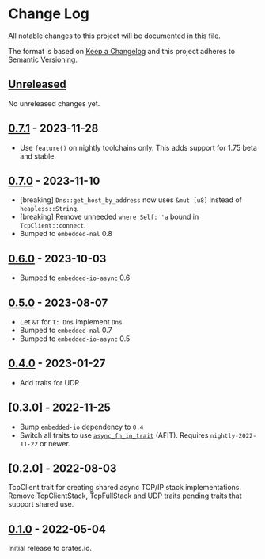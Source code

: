 # Change Log

All notable changes to this project will be documented in this file.

The format is based on [Keep a Changelog](http://keepachangelog.com/)
and this project adheres to [Semantic Versioning](http://semver.org/).

## [Unreleased]

No unreleased changes yet.

## [0.7.1] - 2023-11-28

- Use `feature()` on nightly toolchains only. This adds support for 1.75 beta and stable.

## [0.7.0] - 2023-11-10

- [breaking] `Dns::get_host_by_address` now uses `&mut [u8]` instead of `heapless::String`.
- [breaking] Remove unneeded `where Self: 'a` bound in `TcpClient::connect`.
- Bumped to `embedded-nal` 0.8

## [0.6.0] - 2023-10-03

- Bumped to `embedded-io-async` 0.6

## [0.5.0] - 2023-08-07

- Let `&T` for `T: Dns` implement `Dns`
- Bumped to `embedded-nal` 0.7
- Bumped to `embedded-io-async` 0.5

## [0.4.0] - 2023-01-27

- Add traits for UDP

## [0.3.0] - 2022-11-25

- Bump `embedded-io` dependency to `0.4`
- Switch all traits to use [`async_fn_in_trait`](https://blog.rust-lang.org/inside-rust/2022/11/17/async-fn-in-trait-nightly.html) (AFIT). Requires `nightly-2022-11-22` or newer.

## [0.2.0] - 2022-08-03

TcpClient trait for creating shared async TCP/IP stack implementations.
Remove TcpClientStack, TcpFullStack and UDP traits pending traits that support shared use.

## [0.1.0] - 2022-05-04

Initial release to crates.io.

[Unreleased]: https://github.com/rust-embedded-community/embedded-nal/compare/embedded-nal-async-v0.7.1...HEAD
[0.7.1]: https://github.com/rust-embedded-community/embedded-nal/compare/embedded-nal-async-v0.7.0...embedded-nal-async-v0.7.1
[0.7.0]: https://github.com/rust-embedded-community/embedded-nal/compare/embedded-nal-async-v0.6.0...embedded-nal-async-v0.7.0
[0.6.0]: https://github.com/rust-embedded-community/embedded-nal/compare/embedded-nal-async-v0.5.0...embedded-nal-async-v0.6.0
[0.5.0]: https://github.com/rust-embedded-community/embedded-nal/compare/embedded-nal-async-v0.4.0...embedded-nal-async-v0.5.0
[0.4.0]: https://github.com/rust-embedded-community/embedded-nal/compare/embedded-nal-async-v0.3.0...embedded-nal-async-v0.4.0
[0.1.0]: https://github.com/rust-embedded-community/embedded-nal/releases/tag/embedded-nal-async-v0.1.0
